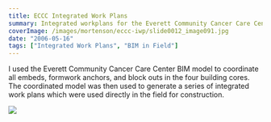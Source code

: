 ```yaml
---
title: ECCC Integrated Work Plans
summary: Integrated workplans for the Everett Community Cancer Care Center project
coverImage: /images/mortenson/eccc-iwp/slide0012_image091.jpg
date: "2006-05-16"
tags: ["Integrated Work Plans", "BIM in Field"]
---
```


I used the Everett Community Cancer Care Center BIM model to coordinate all embeds, formwork anchors, and block outs in the four building cores. The coordinated model was then used to generate a series of integrated work plans which were used directly in the field for construction.

![](/images/mortenson/eccc-iwp/slide0012_image093.jpg)
